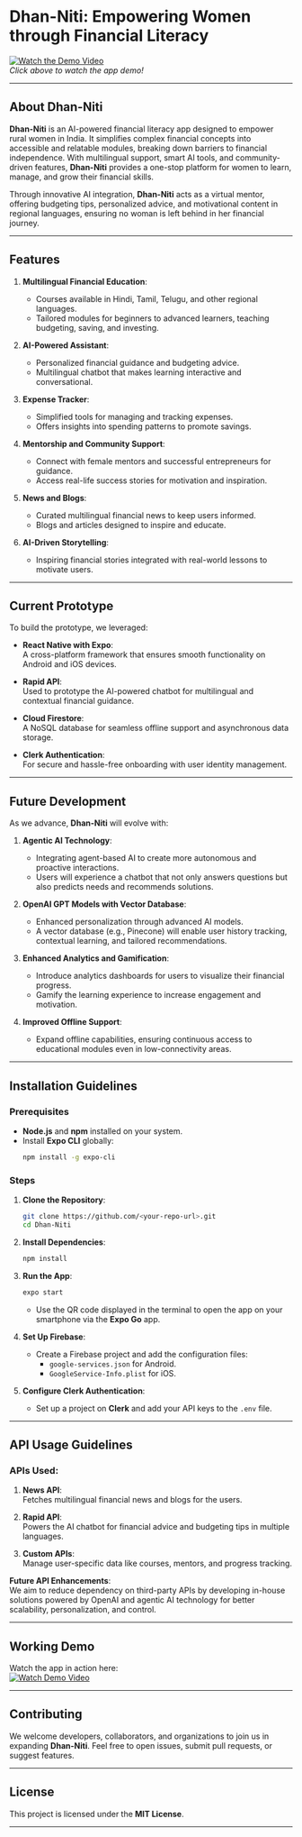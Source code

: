 # **Dhan-Niti: Empowering Women through Financial Literacy**  

[![Watch the Demo Video](https://img.youtube.com/vi/AWAyLDcKeOA/0.jpg)](https://youtu.be/AWAyLDcKeOA)  
*Click above to watch the app demo!*  

---

## **About Dhan-Niti**  
**Dhan-Niti** is an AI-powered financial literacy app designed to empower rural women in India. It simplifies complex financial concepts into accessible and relatable modules, breaking down barriers to financial independence. With multilingual support, smart AI tools, and community-driven features, **Dhan-Niti** provides a one-stop platform for women to learn, manage, and grow their financial skills.  

Through innovative AI integration, **Dhan-Niti** acts as a virtual mentor, offering budgeting tips, personalized advice, and motivational content in regional languages, ensuring no woman is left behind in her financial journey.  

---

## **Features**  

1. **Multilingual Financial Education**:  
   - Courses available in Hindi, Tamil, Telugu, and other regional languages.  
   - Tailored modules for beginners to advanced learners, teaching budgeting, saving, and investing.  

2. **AI-Powered Assistant**:  
   - Personalized financial guidance and budgeting advice.  
   - Multilingual chatbot that makes learning interactive and conversational.  

3. **Expense Tracker**:  
   - Simplified tools for managing and tracking expenses.  
   - Offers insights into spending patterns to promote savings.  

4. **Mentorship and Community Support**:  
   - Connect with female mentors and successful entrepreneurs for guidance.  
   - Access real-life success stories for motivation and inspiration.  

5. **News and Blogs**:  
   - Curated multilingual financial news to keep users informed.  
   - Blogs and articles designed to inspire and educate.  

6. **AI-Driven Storytelling**:  
   - Inspiring financial stories integrated with real-world lessons to motivate users.  

---

## **Current Prototype**  
To build the prototype, we leveraged:  

- **React Native with Expo**:  
   A cross-platform framework that ensures smooth functionality on Android and iOS devices.  

- **Rapid API**:  
   Used to prototype the AI-powered chatbot for multilingual and contextual financial guidance.  

- **Cloud Firestore**:  
   A NoSQL database for seamless offline support and asynchronous data storage.  

- **Clerk Authentication**:  
   For secure and hassle-free onboarding with user identity management.  

---

## **Future Development**  

As we advance, **Dhan-Niti** will evolve with:  

1. **Agentic AI Technology**:  
   - Integrating agent-based AI to create more autonomous and proactive interactions.  
   - Users will experience a chatbot that not only answers questions but also predicts needs and recommends solutions.  

2. **OpenAI GPT Models with Vector Database**:  
   - Enhanced personalization through advanced AI models.  
   - A vector database (e.g., Pinecone) will enable user history tracking, contextual learning, and tailored recommendations.  

3. **Enhanced Analytics and Gamification**:  
   - Introduce analytics dashboards for users to visualize their financial progress.  
   - Gamify the learning experience to increase engagement and motivation.  

4. **Improved Offline Support**:  
   - Expand offline capabilities, ensuring continuous access to educational modules even in low-connectivity areas.  

---

## **Installation Guidelines**  

### **Prerequisites**  
- **Node.js** and **npm** installed on your system.  
- Install **Expo CLI** globally:  
  ```bash  
  npm install -g expo-cli  
  ```  

### **Steps**  
1. **Clone the Repository**:  
   ```bash  
   git clone https://github.com/<your-repo-url>.git  
   cd Dhan-Niti  
   ```  

2. **Install Dependencies**:  
   ```bash  
   npm install  
   ```  

3. **Run the App**:  
   ```bash  
   expo start  
   ```  
   - Use the QR code displayed in the terminal to open the app on your smartphone via the **Expo Go** app.  

4. **Set Up Firebase**:  
   - Create a Firebase project and add the configuration files:  
     - `google-services.json` for Android.  
     - `GoogleService-Info.plist` for iOS.  

5. **Configure Clerk Authentication**:  
   - Set up a project on **Clerk** and add your API keys to the `.env` file.  

---

## **API Usage Guidelines**  

### **APIs Used**:  
1. **News API**:  
   Fetches multilingual financial news and blogs for the users.  

2. **Rapid API**:  
   Powers the AI chatbot for financial advice and budgeting tips in multiple languages.  

3. **Custom APIs**:  
   Manage user-specific data like courses, mentors, and progress tracking.  

**Future API Enhancements**:  
We aim to reduce dependency on third-party APIs by developing in-house solutions powered by OpenAI and agentic AI technology for better scalability, personalization, and control.  

---

## **Working Demo**  
Watch the app in action here:  
[![Watch Demo Video](https://img.youtube.com/vi/AWAyLDcKeOA/0.jpg)](https://youtu.be/AWAyLDcKeOA)  

---

## **Contributing**  
We welcome developers, collaborators, and organizations to join us in expanding **Dhan-Niti**. Feel free to open issues, submit pull requests, or suggest features.  

---

## **License**  
This project is licensed under the **MIT License**.  

---  
